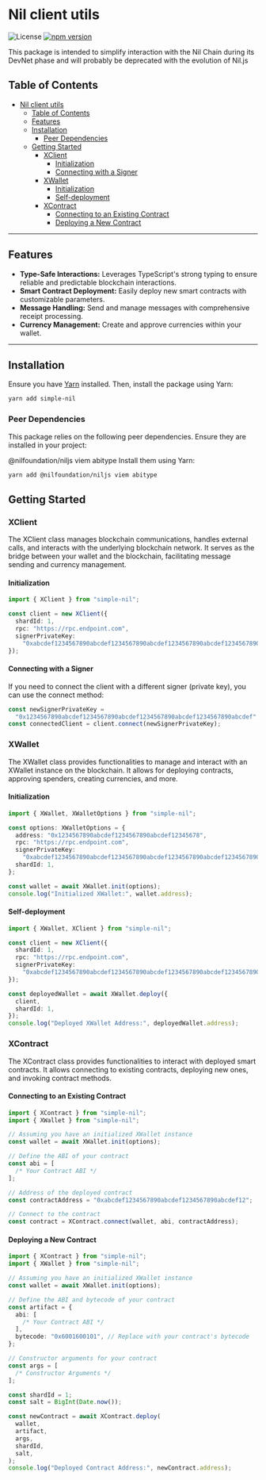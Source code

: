 # Nil client utils

![License](https://img.shields.io/badge/License-MIT-yellow.svg)
[![npm version](https://img.shields.io/npm/v/simple-nil.svg)](https://www.npmjs.com/package/simple-nil)


This package is intended to simplify interaction with the Nil Chain during its DevNet phase and will probably be deprecated with the evolution of Nil.js

## Table of Contents

- [Nil client utils](#nil-client-utils)
  - [Table of Contents](#table-of-contents)
  - [Features](#features)
  - [Installation](#installation)
    - [Peer Dependencies](#peer-dependencies)
  - [Getting Started](#getting-started)
    - [XClient](#xclient)
      - [Initialization](#initialization)
      - [Connecting with a Signer](#connecting-with-a-signer)
    - [XWallet](#xwallet)
      - [Initialization](#initialization-1)
      - [Self-deployment](#self-deployment)
    - [XContract](#xcontract)
      - [Connecting to an Existing Contract](#connecting-to-an-existing-contract)
      - [Deploying a New Contract](#deploying-a-new-contract)

---

## Features

- **Type-Safe Interactions:** Leverages TypeScript's strong typing to ensure reliable and predictable blockchain interactions.
- **Smart Contract Deployment:** Easily deploy new smart contracts with customizable parameters.
- **Message Handling:** Send and manage messages with comprehensive receipt processing.
- **Currency Management:** Create and approve currencies within your wallet.

---

## Installation

Ensure you have [Yarn](https://yarnpkg.com/) installed. Then, install the package using Yarn:

```bash
yarn add simple-nil
```

### Peer Dependencies

This package relies on the following peer dependencies. Ensure they are installed in your project:

@nilfoundation/niljs
viem
abitype
Install them using Yarn:

```sh
yarn add @nilfoundation/niljs viem abitype
```

## Getting Started

### XClient

The XClient class manages blockchain communications, handles external calls, and interacts with the underlying blockchain network. It serves as the bridge between your wallet and the blockchain, facilitating message sending and currency management.

#### Initialization

```ts
import { XClient } from "simple-nil";

const client = new XClient({
  shardId: 1,
  rpc: "https://rpc.endpoint.com",
  signerPrivateKey:
    "0xabcdef1234567890abcdef1234567890abcdef1234567890abcdef1234567890",
});
```

#### Connecting with a Signer

If you need to connect the client with a different signer (private key), you can use the connect method:

```ts
const newSignerPrivateKey =
  "0x1234567890abcdef1234567890abcdef1234567890abcdef1234567890abcdef";
const connectedClient = client.connect(newSignerPrivateKey);
```

### XWallet

The XWallet class provides functionalities to manage and interact with an XWallet instance on the blockchain. It allows for deploying contracts, approving spenders, creating currencies, and more.

#### Initialization

```ts
import { XWallet, XWalletOptions } from "simple-nil";

const options: XWalletOptions = {
  address: "0x1234567890abcdef1234567890abcdef12345678",
  rpc: "https://rpc.endpoint.com",
  signerPrivateKey:
    "0xabcdef1234567890abcdef1234567890abcdef1234567890abcdef1234567890",
  shardId: 1,
};

const wallet = await XWallet.init(options);
console.log("Initialized XWallet:", wallet.address);
```

#### Self-deployment

```ts
import { XWallet, XClient } from "simple-nil";

const client = new XClient({
  shardId: 1,
  rpc: "https://rpc.endpoint.com",
  signerPrivateKey:
    "0xabcdef1234567890abcdef1234567890abcdef1234567890abcdef1234567890",
});

const deployedWallet = await XWallet.deploy({
  client,
  shardId: 1,
});
console.log("Deployed XWallet Address:", deployedWallet.address);
```

### XContract

The XContract class provides functionalities to interact with deployed smart contracts. It allows connecting to existing contracts, deploying new ones, and invoking contract methods.

#### Connecting to an Existing Contract

```ts
import { XContract } from "simple-nil";
import { XWallet } from "simple-nil";

// Assuming you have an initialized XWallet instance
const wallet = await XWallet.init(options);

// Define the ABI of your contract
const abi = [
  /* Your Contract ABI */
];

// Address of the deployed contract
const contractAddress = "0xabcdef1234567890abcdef1234567890abcdef12";

// Connect to the contract
const contract = XContract.connect(wallet, abi, contractAddress);
```

#### Deploying a New Contract

```ts
import { XContract } from "simple-nil";
import { XWallet } from "simple-nil";

// Assuming you have an initialized XWallet instance
const wallet = await XWallet.init(options);

// Define the ABI and bytecode of your contract
const artifact = {
  abi: [
    /* Your Contract ABI */
  ],
  bytecode: "0x6001600101", // Replace with your contract's bytecode
};

// Constructor arguments for your contract
const args = [
  /* Constructor Arguments */
];

const shardId = 1;
const salt = BigInt(Date.now());

const newContract = await XContract.deploy(
  wallet,
  artifact,
  args,
  shardId,
  salt,
);
console.log("Deployed Contract Address:", newContract.address);
```
